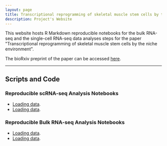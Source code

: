 ```yaml
---
layout: page
title: Transcriptional reprogramming of skeletal muscle stem cells by the niche environment
description: Project's Website
---
```



This website hosts R Markdown reproducible notebooks for the bulk RNA-seq and the single-cell RNA-seq data analyses steps for the paper "Transcriptional reprogramming of skeletal muscle stem cells by the niche environment". 


The bioRxiv preprint of the paper can be accessed [here](https://www.biorxiv.org/content/10.1101/2021.05.25.445621v1).


---------

## Scripts and Code

### Reproducible scRNA-seq Analysis Notebooks


* <a href="{{ BASE_PATH }}/transcriptional_reprogramming_muscle_cells/assets/notebooks/1_load_data.nb.html" target="_blank">Loading data</a>.
* <a href="{{ BASE_PATH }}/transcriptional_reprogramming_muscle_cells/assets/notebooks/1_load_data.nb.html" target="_blank">Loading data</a>.

### Reproducible Bulk RNA-seq Analysis Notebooks


* <a href="{{ BASE_PATH }}/transcriptional_reprogramming_muscle_cells/assets/notebooks/1_load_data.nb.html" target="_blank">Loading data</a>.
* <a href="{{ BASE_PATH }}/transcriptional_reprogramming_muscle_cells/assets/notebooks/1_load_data.nb.html" target="_blank">Loading data</a>.


